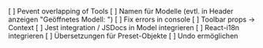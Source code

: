 [ ] Pevent overlapping of Tools
[ ] Namen für Modelle (evtl. in Header anzeigen "Geöffnetes Modell: <Name>")
[ ] Fix errors in console
[ ] Toolbar props -> Context
[ ] Jest integration / JSDocs in Model integrieren
[ ] React-i18n integrieren
[ ] Übersetzungen für Preset-Objekte
[ ] Undo ermöglichen